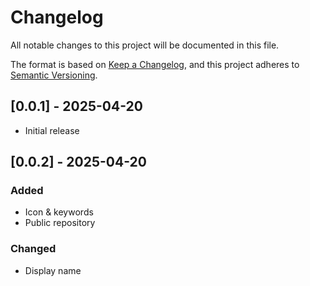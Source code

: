 # Changelog

All notable changes to this project will be documented in this file.

The format is based on [Keep a Changelog](https://keepachangelog.com/en/1.1.0/),
and this project adheres to [Semantic Versioning](https://semver.org/spec/v2.0.0.html).

## [0.0.1] - 2025-04-20

- Initial release

## [0.0.2] - 2025-04-20

### Added

- Icon & keywords
- Public repository

### Changed

- Display name